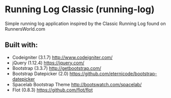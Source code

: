 # Running Log Classic (running-log)
Simple running log application inspired by the Classic Running Log found on RunnersWorld.com

## Built with:
- Codeigniter (3.1.7) http://www.codeigniter.com/
- jQuery (1.12.4) https://jquery.com/
- Bootstrap (3.3.7) http://getbootstrap.com/
- Bootstrap Datepicker (2.0) https://github.com/eternicode/bootstrap-datepicker
- Spacelab Bootstrap Theme http://bootswatch.com/spacelab/
- Flot (0.8.3) https://github.com/flot/flot